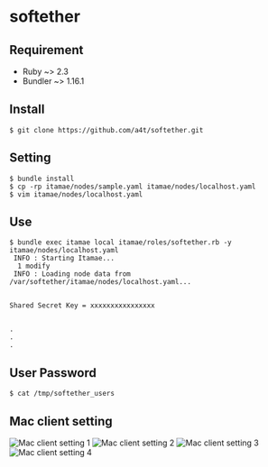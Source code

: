 # softether

## Requirement
- Ruby ~> 2.3
- Bundler ~> 1.16.1

## Install

```
$ git clone https://github.com/a4t/softether.git 
```

## Setting

```
$ bundle install
$ cp -rp itamae/nodes/sample.yaml itamae/nodes/localhost.yaml
$ vim itamae/nodes/localhost.yaml
```

## Use

```
$ bundle exec itamae local itamae/roles/softether.rb -y itamae/nodes/localhost.yaml
 INFO : Starting Itamae...
  1 modify
 INFO : Loading node data from /var/softether/itamae/nodes/localhost.yaml...


Shared Secret Key = xxxxxxxxxxxxxxxx


.
.
.
```

## User Password

```
$ cat /tmp/softether_users
```

## Mac client setting

![Mac client setting 1](https://user-images.githubusercontent.com/1901404/31275463-48342340-aad2-11e7-8660-f82eb397f93f.png)
![Mac client setting 2](https://user-images.githubusercontent.com/1901404/31275468-4b20e610-aad2-11e7-9061-87182e5b2a18.png)
![Mac client setting 3](https://user-images.githubusercontent.com/1901404/31275471-4e0af794-aad2-11e7-9425-2fd8de906822.png)
![Mac client setting 4](https://user-images.githubusercontent.com/1901404/31275506-6efbd036-aad2-11e7-8689-de29cd4f529b.png)
